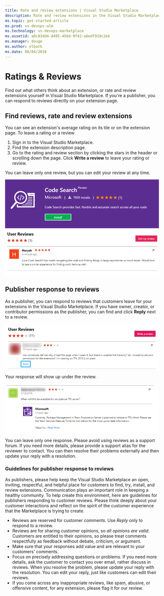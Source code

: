```yaml
---
title: Rate and review extensions | Visual Studio Marketplace
description: Rate and review extensions in the Visual Studio Marketplace
ms.topic: get-started-article
ms.prod: vs-devops-alm
ms.technology: vs-devops-marketplace
ms.assetid: a0c03dd4-d495-456d-9f42-a6edf919c2eb
ms.manager: douge
ms.author: elbatk
ms.date: 08/04/2016
---
```


#  Ratings & Reviews

Find out what others think about an extension, or rate and review 
extensions yourself in Visual Studio Marketplace. If you're a 
publisher, you can respond to reviews directly on your extension 
page.

## Find reviews, rate and review extensions

You can see an extension's average rating on its tile or on the extension
page. To leave a rating or a review
 
1. Sign in to the Visual Studio Marketplace. 
2. Find the extension description page.
3. Go to the rating and review section by clicking the stars in the header 
or scrolling down the page. Click **Write a review** to leave your rating or review.

You can leave only one review, but you can edit your review at any time.

<img alt="Rating in extension header" src="./_img/rating-and-review/detail.png" align="middle"/><br>
<img alt="Review details" src="./_img/rating-and-review/review.png" align="middle"/>

## Publisher response to reviews

As a publisher, you can respond to reviews that customers leave for your 
extensions in the Visual Studio Marketplace. If you have owner, creator, or 
contributor permissions as the publisher, you can find and click **Reply** 
next to a review.

<img alt="To respond to a review, click Reply" src="./_img/rating-and-review/review-reply1.png" align="middle"/><br>

Your response will show up under the review. 

<img alt="Reply details" src="./_img/rating-and-review/review-reply2.png" align="middle"/><br>

You can leave only one response. Please avoid using reviews as a support forum. If 
you need more details, please provide a support alias for the reviewer to 
contact. You can then resolve their problems externally and then update your 
reply with a resolution.

### Guidelines for publisher response to reviews

As publishers, please help keep the Visual Studio Marketplace an open, 
inviting, respectful, and helpful place for customers to find, try, install, 
and review extensions. Communication plays an important role in keeping a 
healthy community. To help create this environment, here are guidelines for 
publishers responding to customer reviews. Please think deeply about your 
customer interactions and reflect on the spirit of the customer experience 
that the Marketplace is trying to create.

* Reviews are reserved for customer comments. Use *Reply* only to respond to 
a review. 
* Reviews are for sharing customer opinions, so *all opinions are valid*. 
Customers are entitled to their opinions, so please treat comments respectfully
as feedback without debate, criticism, or argument.
* Make sure that your responses add value and are relevant to your customers' 
comments.
* Focus on precisely addressing questions or problems. If you need more details, 
ask the customer to contact you over email, rather discuss in reviews. When you 
resolve the problem, please update your reply with the resolution. You can edit 
your reply, just like customers can edit their reviews.
* If you come across any inappropriate reviews, like spam, abusive, or offensive
content, for any extension, please flag it for our review.
